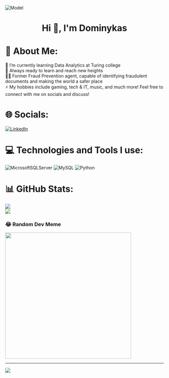 ![Model](https://github.com/Temorinkaari/Private/blob/main/ghb.png)

<h1 align="center">Hi 👋, I'm Dominykas</h1>

# 💫 About Me:
🌱 I’m currently learning Data Analytics at Turing college<br>
🚀 Always ready to learn and reach new heights<br>
👨‍💻 Former Fraud Prevention agent, capable of identifying fraudulent documents and making the world a safer place<br>
⚡ My hobbies include gaming, tech & IT, music, and much more! Feel free to connect with me on socials and discuss!


# 🌐 Socials:
[![LinkedIn](https://img.shields.io/badge/LinkedIn-%230077B5.svg?logo=linkedin&logoColor=white)](https://linkedin.com/in/dominykasjakutis) 

# 💻 Technologies and Tools I use:
![MicrosoftSQLServer](https://img.shields.io/badge/Microsoft%20SQL%20Server-CC2927?style=for-the-badge&logo=microsoft%20sql%20server&logoColor=white) ![MySQL](https://img.shields.io/badge/mysql-%2300000f.svg?style=for-the-badge&logo=mysql&logoColor=white) ![Python](https://img.shields.io/badge/python-3670A0?style=for-the-badge&logo=python&logoColor=ffdd54)
# 📊 GitHub Stats:
![](https://github-readme-stats.vercel.app/api?username=Temorinkaari&theme=dark&hide_border=false&include_all_commits=false&count_private=false)<br/>
![](https://github-readme-streak-stats.herokuapp.com/?user=Temorinkaari&theme=dark&hide_border=false)<br/>

### 😂 Random Dev Meme
<img src='https://randommeme-five.vercel.app/' style="height: 400px;"/>

---
[![](https://visitcount.itsvg.in/api?id=Temorinkaari&icon=0&color=0)](https://visitcount.itsvg.in)

<!-- Proudly created with GPRM ( https://gprm.itsvg.in ) -->
